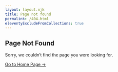 ```yaml
---
layout: layout.njk
title: Page not found
permalink: /404.html
eleventyExcludeFromCollections: true
---
```


<section class="error-404">
  <h1>Page Not Found</h1>
  <p>Sorry, we couldn’t find the page you were looking for.</p>
  <a href="/" class="button">Go to Home Page →</a>
</section>
